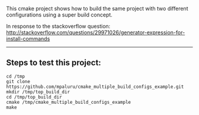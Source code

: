This cmake project shows how to build the same project with two different configurations
using a super build concept.

In response to the stackoverflow question:
http://stackoverflow.com/questions/29971026/generator-expression-for-install-commands

---------------------------
Steps to test this project:
---------------------------

    cd /tmp
    git clone https://github.com/mpaluru/cmake_multiple_build_configs_example.git 
    mkdir /tmp/top_build_dir
    cd /tmp/top_build_dir
    cmake /tmp/cmake_multiple_build_configs_example
    make
